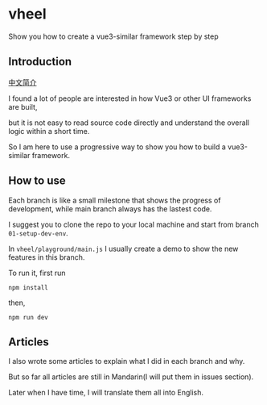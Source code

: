 # vheel

Show you how to create a vue3-similar framework step by step

## Introduction

[中文简介](https://github.com/yangjiang3973/vheel/blob/main/README-zh.md)

I found a lot of people are interested in how Vue3 or other UI frameworks are built,

but it is not easy to read source code directly and understand the overall logic within a short time.

So I am here to use a progressive way to show you how to build a vue3-similar framework.

## How to use

Each branch is like a small milestone that shows the progress of development, while main branch always has the lastest code.

I suggest you to clone the repo to your local machine and start from branch `01-setup-dev-env`.

In `vheel/playground/main.js` I usually create a demo to show the new features in this branch.

To run it, first run

`npm install`

then,

`npm run dev`

## Articles

I also wrote some articles to explain what I did in each branch and why.

But so far all articles are still in Mandarin(I will put them in issues section).

Later when I have time, I will translate them all into English.
